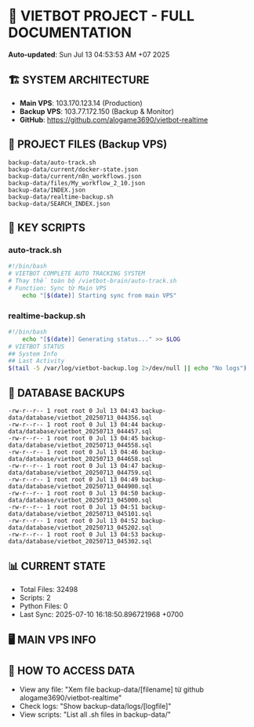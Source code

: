 # 🤖 VIETBOT PROJECT - FULL DOCUMENTATION
**Auto-updated**: Sun Jul 13 04:53:53 AM +07 2025

## 🏗️ SYSTEM ARCHITECTURE
- **Main VPS**: 103.170.123.14 (Production)
- **Backup VPS**: 103.77.172.150 (Backup & Monitor)
- **GitHub**: https://github.com/alogame3690/vietbot-realtime

## 📁 PROJECT FILES (Backup VPS)
```
backup-data/auto-track.sh
backup-data/current/docker-state.json
backup-data/current/n8n_workflows.json
backup-data/files/My_workflow_2_10.json
backup-data/INDEX.json
backup-data/realtime-backup.sh
backup-data/SEARCH_INDEX.json
```

## 🔧 KEY SCRIPTS
### auto-track.sh
```bash
#!/bin/bash
# VIETBOT COMPLETE AUTO TRACKING SYSTEM
# Thay thế toàn bộ /vietbot-brain/auto-track.sh
# Function: Sync từ Main VPS
    echo "[$(date)] Starting sync from main VPS"
```
### realtime-backup.sh
```bash
#!/bin/bash
    echo "[$(date)] Generating status..." >> $LOG
# VIETBOT STATUS
## System Info
## Last Activity
$(tail -5 /var/log/vietbot-backup.log 2>/dev/null || echo "No logs")
```

## 💾 DATABASE BACKUPS
```
-rw-r--r-- 1 root root 0 Jul 13 04:43 backup-data/database/vietbot_20250713_044356.sql
-rw-r--r-- 1 root root 0 Jul 13 04:44 backup-data/database/vietbot_20250713_044457.sql
-rw-r--r-- 1 root root 0 Jul 13 04:45 backup-data/database/vietbot_20250713_044558.sql
-rw-r--r-- 1 root root 0 Jul 13 04:46 backup-data/database/vietbot_20250713_044658.sql
-rw-r--r-- 1 root root 0 Jul 13 04:47 backup-data/database/vietbot_20250713_044759.sql
-rw-r--r-- 1 root root 0 Jul 13 04:49 backup-data/database/vietbot_20250713_044900.sql
-rw-r--r-- 1 root root 0 Jul 13 04:50 backup-data/database/vietbot_20250713_045000.sql
-rw-r--r-- 1 root root 0 Jul 13 04:51 backup-data/database/vietbot_20250713_045101.sql
-rw-r--r-- 1 root root 0 Jul 13 04:52 backup-data/database/vietbot_20250713_045202.sql
-rw-r--r-- 1 root root 0 Jul 13 04:53 backup-data/database/vietbot_20250713_045302.sql
```

## 📊 CURRENT STATE
- Total Files: 32498
- Scripts: 2
- Python Files: 0
- Last Sync: 2025-07-10 16:18:50.896721968 +0700

## 🖥️ MAIN VPS INFO


## 🚨 HOW TO ACCESS DATA
- View any file: "Xem file backup-data/[filename] từ github alogame3690/vietbot-realtime"
- Check logs: "Show backup-data/logs/[logfile]"
- View scripts: "List all .sh files in backup-data/"
